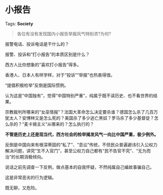 # 小报告

Tags: **Society**

> 各位有没有发现国内小报告举报风气特别浓?为何?



报警电话、投诉电话是干什么的？

报警、投诉和“打小报告”的本质区别是什么？

西方人比你想象的“喜欢打小报告”得多。

香港人、日本人有样学样，对于“投诉”“举报”也热衷得很。

“提倡积极检举”反倒是国际惯例。

认为这是“中国独有”，觉得“中国特别严重”，纯属于既不读历史、也不看世界的结果。

宗教裁判所哪来的“女巫情报”？法国大革命怎么决定要杀谁？德国怎么杀了几百万犹太人？安博林又是怎么死的？美国杀了多少逃亡黑奴？罗马杀了多少基督徒？怎么杀的？“麦卡锡主义“从哪来的？怎么执行的？

**不管是历史上还是现当代，西方社会的检举揭发风气一向比中国严重，极少例外。**

反倒是中国向来有根深蒂固的“私了”、“息讼”传统，不但民众普遍避讳引入公权力解决问题，讲究“生不入官门”，甚至公权力自己都有“民不告官不究”、“无为而治”的长期消极倾向。

说话之前先调查一下反例，做点基本的自我怀疑，不然纯属自己编故事骗自己。

这是非常恶劣的行为逻辑。

既无聊，又危险。



